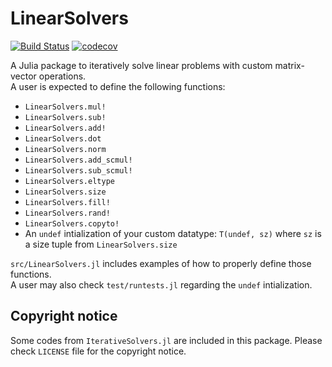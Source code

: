 # LinearSolvers

[![Build Status](https://github.com/subinbg/LinearSolvers.jl/actions/workflows/CI.yml/badge.svg?branch=main)](https://github.com/subinbg/LinearSolvers.jl/actions/workflows/CI.yml?query=branch%3Amain)
[![codecov](https://codecov.io/gh/subinbg/LinearSolvers.jl/branch/main/graph/badge.svg?token=shkI6G3ShQ)](https://codecov.io/gh/subinbg/LinearSolvers.jl)

A Julia package to iteratively solve linear problems with custom matrix-vector operations.   
A user is expected to define the following functions:
- `LinearSolvers.mul!`
- `LinearSolvers.sub!`
- `LinearSolvers.add!`
- `LinearSolvers.dot`
- `LinearSolvers.norm`
- `LinearSolvers.add_scmul!`
- `LinearSolvers.sub_scmul!`
- `LinearSolvers.eltype`
- `LinearSolvers.size`
- `LinearSolvers.fill!`
- `LinearSolvers.rand!`
- `LinearSolvers.copyto!`   
- An `undef` intialization of your custom datatype: `T(undef, sz)` where `sz` is a size tuple from `LinearSolvers.size`

`src/LinearSolvers.jl` includes examples of how to properly define those functions.   
A user may also check `test/runtests.jl` regarding the `undef` intialization.


## Copyright notice
Some codes from `IterativeSolvers.jl` are included in this package. Please check `LICENSE` file for the copyright notice.